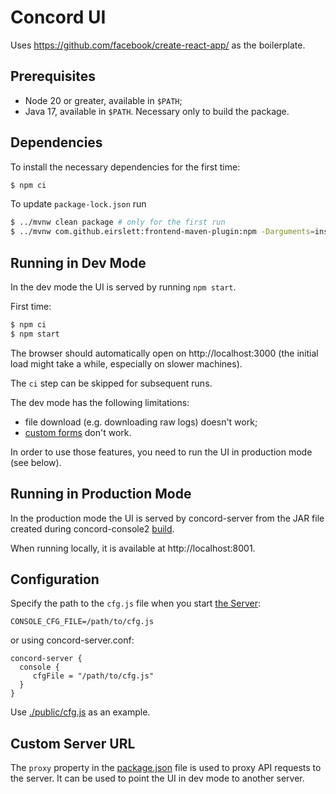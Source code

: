# Concord UI

Uses https://github.com/facebook/create-react-app/ as the boilerplate.    

## Prerequisites

- Node 20 or greater, available in `$PATH`;
- Java 17, available in `$PATH`. Necessary only to build the package.

## Dependencies

To install the necessary dependencies for the first time:
```bash
$ npm ci
```

To update `package-lock.json` run
```bash
$ ../mvnw clean package # only for the first run
$ ../mvnw com.github.eirslett:frontend-maven-plugin:npm -Darguments=install
```

## Running in Dev Mode

In the dev mode the UI is served by running `npm start`.

First time:
```bash
$ npm ci
$ npm start
```

The browser should automatically open on http://localhost:3000
(the initial load might take a while, especially on slower machines).

The `ci` step can be skipped for subsequent runs.

The dev mode has the following limitations:
- file download (e.g. downloading raw logs) doesn't work;
- [custom forms](https://concord.walmartlabs.com/docs/getting-started/forms.html#custom) don't work.

In order to use those features, you need to run the UI in production
mode (see below).

## Running in Production Mode

In the production mode the UI is served by concord-server from the JAR file
created during concord-console2 [build](./pom.xml).

When running locally, it is available at http://localhost:8001.

## Configuration

Specify the path to the `cfg.js` file when you start
[the Server](../server/dist):

```
CONSOLE_CFG_FILE=/path/to/cfg.js
```

or using concord-server.conf:

```
concord-server {
  console {
     cfgFile = "/path/to/cfg.js"
  }
}
```

Use [./public/cfg.js](./public/cfg.js) as an example.

## Custom Server URL

The `proxy` property in the [package.json](./package.json) file is used to
proxy API requests to the server. It can be used to point the UI in dev mode to
another server.

